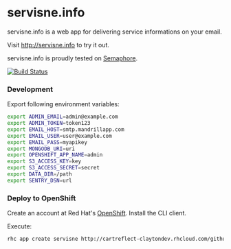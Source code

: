 servisne.info
=============

servisne.info is a web app for delivering service informations on your email.

Visit http://servisne.info to try it out.

servisne.info is proudly tested on [Semaphore](https://semaphoreapp.com/strika/servisne-info).

[![Build
Status](https://semaphoreapp.com/api/v1/projects/f451e93c-2dfe-4f5e-bc2f-1b481f9cab9c/196908/badge.png)](https://semaphoreapp.com)

### Development

Export following environment variables:

```bash
export ADMIN_EMAIL=admin@example.com
export ADMIN_TOKEN=token123
export EMAIL_HOST=smtp.mandrillapp.com
export EMAIL_USER=user@example.com
export EMAIL_PASS=myapikey
export MONGODB_URI=uri
export OPENSHIFT_APP_NAME=admin
export S3_ACCESS_KEY=key
export S3_ACCESS_SECRET=secret
export DATA_DIR=/path
export SENTRY_DSN=url
```

### Deploy to OpenShift

Create an account at Red Hat's [OpenShift](https://openshift.redhat.com). Install the CLI client.

Execute:
```bash
rhc app create servisne http://cartreflect-claytondev.rhcloud.com/github/openshift-cartridges/clojure-cartridge --from-code https://github.com/strika/servisne.info.git
```
